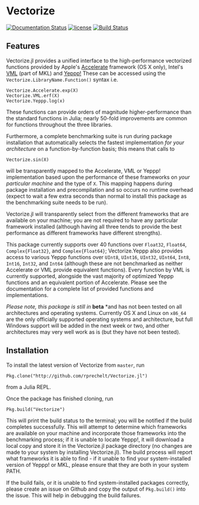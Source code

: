 # Vectorize

[![Documentation Status](https://readthedocs.org/projects/vectorizejl/badge/?version=latest)](http://vectorizejl.readthedocs.io/en/latest/?badge=latest)
[![license](https://img.shields.io/github/license/mashape/apistatus.svg?maxAge=2592000)]()
[![Build Status](https://travis-ci.org/rprechelt/Vectorize.jl.svg?branch=master)](https://travis-ci.org/rprechelt/Vectorize.jl)

## Features
Vectorize.jl provides a unified interface to the high-performance vectorized functions provided by Apple's [Accelerate](https://developer.apple.com/reference/accelerate) framework (OS X only), Intel's [VML](https://software.intel.com/en-us/node/521751) (part of MKL) and [Yeppp!](http://www.yeppp.info/) These can be accessed using the `Vectorize.LibraryName.Function()` syntax i.e. 

    Vectorize.Accelerate.exp(X)
    Vectorize.VML.erf(X)
    Vectorize.Yeppp.log(x)

These functions can provide orders of magnitude higher-performance than the standard functions in Julia; nearly 50-fold improvements are common for functions throughout the three libraries.

Furthermore, a complete benchmarking suite is run during package installation that automatically selects the fastest implementation *for your architecture* on a function-by-function basis; this means that calls to

    Vectorize.sin(X)

will be transparently mapped to the Accelerate, VML or Yeppp! implementation based upon the performance of these frameworks on *your particular machine* and the type of `X`. This mapping happens during package installation and precompilation and so occurs no runtime overhead (expect to wait a few extra seconds than normal to install this package as the benchmarking suite needs to be run).

Vectorize.jl will transparently select from the different frameworks that are available on your machine; you are not required to have any particular framework installed (although having all three tends to provide the best performance as different frameworks have different strengths).

This package currently supports over 40 functions over `Float32`, `Float64`, `Complex{Float32}`, and `Complex{Float64}`; Vectorize.Yeppp also provides access to various Yeppp functions over `UInt8`, `UInt16`, `UInt32`, `UInt64`, `Int8`, `Int16`, `Int32`, and `Int64` (although these are not benchmarked as neither Accelerate or VML provide equivalent functions). Every function by VML is currently supported, alongside the vast majority of optimized Yeppp functions and an equivalent portion of Accelerate. Please see the documentation for a complete list of provided functions and implementations. 

*Please note, this package is still in* **beta** *and has not been tested on all architectures and operating systems. Currently OS X and Linux on `x86_64` are the only officially supported operating systems and architecture, but full Windows support will be added in the next week or two, and other architectures may very well work as is (but they have not been tested). 

## Installation 
To install the latest version of Vectorize from `master`, run

    Pkg.clone("http://github.com/rprechelt/Vectorize.jl")

from a Julia REPL. 

Once the package has finished cloning, run

    Pkg.build("Vectorize")

This will print the build status to the terminal; you will be notified if the build completes successfully. This will attempt to determine which frameworks are available on your machine and incorporate those frameworks into the benchmarking process; if it is unable to locate Yeppp!, it will download a local copy and store it in the Vectorize.jl package directory (no changes are made to your system by installing Vectorize.jl). The build process will report what frameworks it is able to find - if it unable to find your system-installed version of Yeppp! or MKL, please ensure that they are both in your system PATH. 

If the build fails, or it is unable to find system-installed packages correctly, please create an issue on Github and copy the output of `Pkg.build()` into the issue. This will help in debugging the build failures. 